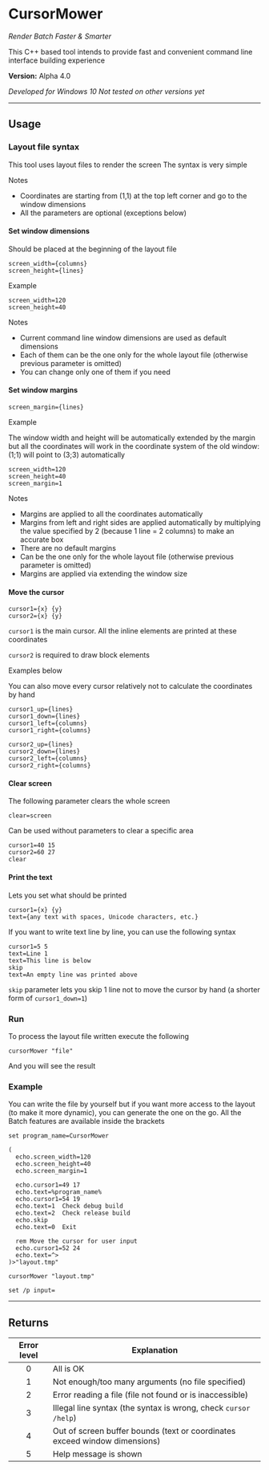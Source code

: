 # CursorMower

*Render Batch Faster & Smarter*

This C++ based tool intends to provide fast and convenient command line interface building experience

**Version:** Alpha 4.0

*Developed for Windows 10*
*Not tested on other versions yet*

---

## Usage

### Layout file syntax

This tool uses layout files to render the screen
The syntax is very simple

Notes

- Coordinates are starting from (1,1) at the top left corner and go to the window dimensions
- All the parameters are optional (exceptions below)

#### Set window dimensions

Should be placed at the beginning of the layout file

```batch
screen_width={columns}
screen_height={lines}
```

Example

```batch
screen_width=120
screen_height=40
```

Notes

- Current command line window dimensions are used as default dimensions
- Each of them can be the one only for the whole layout file (otherwise previous parameter is omitted)
- You can change only one of them if you need

#### Set window margins

```batch
screen_margin={lines}
```

Example

The window width and height will be automatically extended by the margin but all the coordinates will work in the coordinate system of the old window: (1;1) will point to (3;3) automatically

```batch
screen_width=120
screen_height=40
screen_margin=1
```

Notes

- Margins are applied to all the coordinates automatically
- Margins from left and right sides are applied automatically by multiplying the value specified by 2 (because 1 line = 2 columns) to make an accurate box
- There are no default margins
- Can be the one only for the whole layout file (otherwise previous parameter is omitted)
- Margins are applied via extending the window size

#### Move the cursor

```batch
cursor1={x} {y}
cursor2={x} {y}
```

`cursor1` is the main cursor. All the inline elements are printed at these coordinates

`cursor2` is required to draw block elements

Examples below

You can also move every cursor relatively not to calculate the coordinates by hand

```batch
cursor1_up={lines}
cursor1_down={lines}
cursor1_left={columns}
cursor1_right={columns}

cursor2_up={lines}
cursor2_down={lines}
cursor2_left={columns}
cursor2_right={columns}
```

#### Clear screen

The following parameter clears the whole screen

```batch
clear=screen
```

Can be used without parameters to clear a specific area

```batch
cursor1=40 15
cursor2=60 27
clear
```

#### Print the text

Lets you set what should be printed

```batch
cursor1={x} {y}
text={any text with spaces, Unicode characters, etc.}
```

If you want to write text line by line, you can use the following syntax

```batch
cursor1=5 5
text=Line 1
text=This line is below
skip
text=An empty line was printed above
```

`skip` parameter lets you skip 1 line not to move the cursor by hand (a shorter form of `cursor1_down=1`)

### Run

To process the layout file written execute the following

```batch
cursorMower "file"
```

And you will see the result

### Example

You can write the file by yourself but if you want more access to the layout (to make it more dynamic), you can generate the one on the go. All the Batch features are available inside the brackets

```batch
set program_name=CursorMower

(
  echo.screen_width=120
  echo.screen_height=40
  echo.screen_margin=1

  echo.cursor1=49 17
  echo.text=%program_name%
  echo.cursor1=54 19
  echo.text=1  Check debug build
  echo.text=2  Check release build
  echo.skip
  echo.text=0  Exit

  rem Move the cursor for user input
  echo.cursor1=52 24
  echo.text=^> 
)>"layout.tmp"

cursorMower "layout.tmp"

set /p input=
```

---

## Returns

| Error level | Explanation                                                                |
|:-----------:| -------------------------------------------------------------------------- |
|      0      | All is OK                                                                  |
|      1      | Not enough/too many arguments (no file specified)                          |
|      2      | Error reading a file (file not found or is inaccessible)                   |
|      3      | Illegal line syntax (the syntax is wrong, check `cursor /help`)            |
|      4      | Out of screen buffer bounds (text or coordinates exceed window dimensions) |
|      5      | Help message is shown                                                      |
